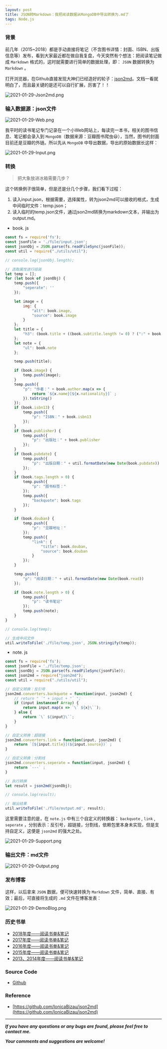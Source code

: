 ```yaml
---
layout: post
title: JSON转Markdown：我把阅读数据从MongoDB中导出转换为.md了
tags: Node.js
---
```


### 背景

前几年（2015~2018）都是手动直接将笔记（不含图书详情：封面、ISBN、出版信息等）发布，看到大家最近都在做自我复盘，今天突然有个想法：把阅读笔记做成 `Markdown` 格式的，这时就需要进行简单的数据处理，即： `JSON` 数据转换为 `Markdown` 。

打开浏览器，在Github直接发现大神们已经造好的轮子：[json2md](https://github.com/IonicaBizau/json2md)。文档一看就明白了，而且最关键的是还可以自行扩展，厉害了！！

![2021-01-29-Json2md.png](https://github.com/heartsuit/heartsuit.github.io/raw/master/pictures/2021-01-28-Json2md.png)

### 输入数据源：json文件

![2021-01-29-Web.png](https://github.com/heartsuit/heartsuit.github.io/raw/master/pictures/2021-01-28-Web.png)

我平时的读书笔记专门记录在一个小Web网站上，每读完一本书，相关的图书信息、笔记都会录入到 `MongoDB`（数据来源：豆瓣图书爬虫😃），当然，图书的封面目前还是豆瓣的外链。所以先从 `MongoDB` 中导出数据，导出的原始数据长这样：

![2021-01-29-Input.png](https://github.com/heartsuit/heartsuit.github.io/raw/master/pictures/2021-01-28-Input.png)

### 转换

> 把大象放进冰箱需要几步？

这个转换例子很简单，但是还是分几个步骤，我们看下过程：

1. 读入input.json，根据需要，选择属性，转为json2md可以接收的格式，生成中间临时文件：temp.json；
2. 读入临时的temp.json文件，通过json2md转换为markdown文本，并输出为output.md。

* book. js

``` js
const fs = require('fs');
const jsonFile = './file/input.json';
const jsonObj = JSON.parse(fs.readFileSync(jsonFile));
const util = require("./utils/util");

// console.log(jsonObj.length);

// 选取属性进行组装
let temp = [];
for (let book of jsonObj) {
    temp.push({
        "seperate": ''
    });

    let image = {
        img: {
            "alt": book.image,
            "source": book.image
        }
    };
    let title = {
        "h3": (book.title + ((book.subtitle.length != 0) ? (":" + book.subtitle) : book.subtitle))
    };
    let note = {
        "ul": book.note
    };

    temp.push(title);

    if (book.image) {
        temp.push(image);
    }
    temp.push({
        "p": "作者：" + book.author.map(x => {
            return `${x.name}[${x.nationality}]` ;
        }).toString()
    });
    if (book.isbn13) {
        temp.push({
            "p": "ISBN：" + book.isbn13
        });
    }
    if (book.publisher) {
        temp.push({
            "p": "出版社：" + book.publisher
        });
    }
    if (book.pubdate) {
        temp.push({
            "p": "出版日期：" + util.formatDate(new Date(book.pubdate))
        });
    }
    if (book.tags.length > 0) {
        temp.push({
            "p": "图书标签："
        });
        temp.push({
            "backquote": book.tags
        });
    }

    if (book.douban) {
        temp.push({
            "p": "豆瓣地址："
        });
        temp.push({
            "link": {
                "title": book.douban,
                "source": book.douban
            }
        });
    }

    temp.push({
        "p": "阅读日期：" + util.formatDate(new Date(book.read))
    });

    if (book.note.length > 0) {
        temp.push({
            "p": "读书笔记"
        });
        temp.push(note);
    }
}

// console.log(temp);

// 生成中间文件
util.writeToFile('./file/temp.json', JSON.stringify(temp));
```

* note. js

``` js
const fs = require('fs');
const jsonFile = './file/temp.json';
const jsonObj = JSON.parse(fs.readFileSync(jsonFile));
const json2md = require("json2md");
const util = require("./utils/util");

// 自定义转换：反引号
json2md.converters.backquote = function(input, json2md) {
    // return " `" + input + "` ";
    if (input instanceof Array) {
        return input.map(x => `\` ${x}\``);
    } else {
        return `\` ${input}\``;
    }
}

// 自定义转换：超链接
json2md.converters.link = function(input, json2md) {
    return `[${input.title}](${input.source})` ;
}

// 自定义转换：分割线
json2md.converters.seperate = function(input, json2md) {
    return `---` ;
}

// 执行转换
let result = json2md(jsonObj);

// console.log(result);

// 输出结果
util.writeToFile('./file/output.md', result);
```

这里需要注意的是，在 `note.js` 中有三个自定义的转换器： `backquote` , `link` , `seperate` ，分别表示：反引号，超链接，分割线，依赖包里本身未实现，但是支持自定义，这便是 `json2md` 的强大之处。

![2021-01-29-Support.png](https://github.com/heartsuit/heartsuit.github.io/raw/master/pictures/2021-01-28-Support.png)

### 输出文件：md文件

![2021-01-29-Output.png](https://github.com/heartsuit/heartsuit.github.io/raw/master/pictures/2021-01-28-Output.png)


### 发布博客

这样，以后拿来 `JSON` 数据，便可快速转换为 `Markdown` 文件，简单、直接、有效；最后，可直接将生成的 `.md` 文件在博客发表：

![2021-01-29-DemoBlog.png](https://github.com/heartsuit/heartsuit.github.io/raw/master/pictures/2021-01-28-DemoBlog.png)

### 历史书单

- [2018年度——阅读书单&笔记](https://heartsuit.github.io/2018/12/31/Reading-Notes-2018.html)
- [2017年度——阅读书单&笔记](https://heartsuit.github.io/2017/12/31/Reading-Notes-2017.html)
- [2016年度——阅读书单&笔记](https://heartsuit.github.io/2017/05/31/Reading-Notes-2016.html)
- [2015年度——阅读书单&笔记](https://heartsuit.github.io/2017/05/31/Reading-Notes-2015.html)
- [2013、2014年度——阅读书单&笔记](https://heartsuit.github.io/2017/05/31/Reading-Notes-2014.html)

### Source Code

* [Github](https://github.com/heartsuit/json2markdown-demo)

### Reference

* [https://github.com/IonicaBizau/json2md](https://github.com/IonicaBizau/json2md)

---

***If you have any questions or any bugs are found, please feel free to contact me.***

***Your comments and suggestions are welcome!***
